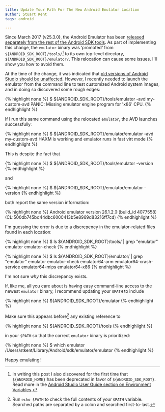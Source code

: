 ```yaml
---
title: Update Your Path For The New Android Emulator Location
author: Stuart Kent
tags: android

---
```


Since March 2017 (v25.3.0), the Android Emulator has been [released separately from the rest of the Android SDK tools](https://developer.android.com/studio/releases/emulator.html#25-3). As part of implementing this change, the `emulator` binary was ‘promoted’ from `${ANDROID_SDK_ROOT}/tools/`[^1]  to its own top-level directory, `${ANDROID_SDK_ROOT}/emulator/`. This relocation can cause some issues. I'll show you how to avoid them.

<!--more-->

At the time of the change, it was indicated that [old versions of Android Studio should be unaffected](https://developer.android.com/studio/releases/sdk-tools.html). However, I recently needed to launch the emulator from the command line to test customized Android system images, and in doing so discovered some rough edges:

{% highlight none %}
$ ${ANDROID_SDK_ROOT}/tools/emulator -avd my-custom-avd
PANIC: Missing emulator engine program for 'x86' CPU.
{% endhighlight %}

If I run this same command using the relocated `emulator`, the AVD launches successfully:

{% highlight none %}
$ ${ANDROID_SDK_ROOT}/emulator/emulator -avd my-custom-avd
HAXM is working and emulator runs in fast virt mode
{% endhighlight %}

This is despite the fact that

{% highlight none %}
$ ${ANDROID_SDK_ROOT}/tools/emulator -version
{% endhighlight %}

and

{% highlight none %}
$ ${ANDROID_SDK_ROOT}/emulator/emulator -version
{% endhighlight %}

both report the same version information:

{% highlight none %}
Android emulator version 26.1.2.0 (build_id 4077558) (CL:500db745bd44dbc6000413b5e8969d83216ff7cd)
{% endhighlight %}

I'm guessing the error is due to a discrepency in the emulator-related files found in each location:

{% highlight none %}
$ ls ${ANDROID_SDK_ROOT}/tools/ | grep "emulator"
emulator
emulator-check
{% endhighlight %}

{% highlight none %}
$ ls ${ANDROID_SDK_ROOT}/emulator/ | grep "emulator"
emulator
emulator-check
emulator64-arm
emulator64-crash-service
emulator64-mips
emulator64-x86
{% endhighlight %}

I'm not sure _why_ this discrepancy exists.

If, like me, all you care about is having easy command-line access to the newest `emulator` binary, I recommend updating your `$PATH` to include

{% highlight none %}
${ANDROID_SDK_ROOT}/emulator
{% endhighlight %}

Make sure this appears before[^2] any existing reference to

{% highlight none %}
${ANDROID_SDK_ROOT}/tools
{% endhighlight %}

in your `$PATH` so that the correct `emulator` binary is prioritized:

{% highlight none %}
$ which emulator
/Users/stkent/Library/Android/sdk/emulator/emulator
{% endhighlight %}

Happy emulating!

[^1]: In writing this post I also discovered for the first time that `${ANDROID_HOME}` has been deprecated in favor of `${ANDROID_SDK_ROOT}`. Read more in the [Android Studio User Guide section on Environment Variables](https://developer.android.com/studio/command-line/variables.html#envar).

[^2]: Run `echo $PATH` to check the full contents of your `$PATH` variable. Searched paths are separated by a colon and searched first-to-last.
